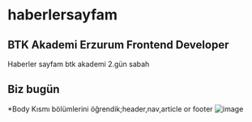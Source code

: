# haberlersayfam

## BTK Akademi **Erzurum** Frontend Developer

Haberler sayfam btk akademi 2.gün sabah<br>

## Biz bugün
*Body Kısmı bölümlerini öğrendik;header,nav,article or footer
![image](https://user-images.githubusercontent.com/61596919/184864485-85ade1d8-9a98-4a2f-9d7e-8e86d9d452b6.png)

